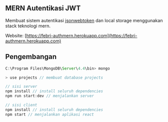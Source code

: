 ## MERN Autentikasi JWT
Membuat sistem autentikasi [jsonwebtoken](https://jwt.io/) dan local storage menggunakan stack teknologi mern.

Website: [https://febri-authmern.herokuapp.com](https://febri-authmern.herokuapp.com)

## Pengembangan
~~~js
C:\Program Files\MongoDB\Server\4.4\bin> mongo

> use projects // membuat database projects
~~~
~~~js
// sisi server
npm install // install seluruh dependencies
npm run start:dev // menjalankan server

// sisi client
npm install // install seluruh dependencies
npm start // menjalankan aplikasi react
~~~